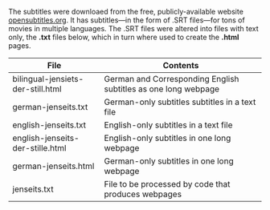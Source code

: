 The subtitles were downloaed from the free, publicly-available website [opensubtitles.org](https://www.opensubtitles.org/en/search/subs). It has subtitles&mdash;in the form of
.SRT files&mdash;for tons of movies in multiple languages. The .SRT files were altered into files with text only, the **.txt** files below, which in turn where used to create the
**.html** pages.

|File|Contents|
|----|--------|
|bilingual-jensiets-der-still.html|German and Corresponding English subtitles as one long webpage|
|german-jenseits.txt|German-only subtitles subtitles in a text file| 
|english-jenseits.txt|English-only subtitles in a text file|
|english-jenseits-der-stille.html|English-only subtitles in one long webpage|
|german-jenseits.html|German-only subtitles in one long webpage||
|jenseits.txt|File to be processed by code that produces webpages|

